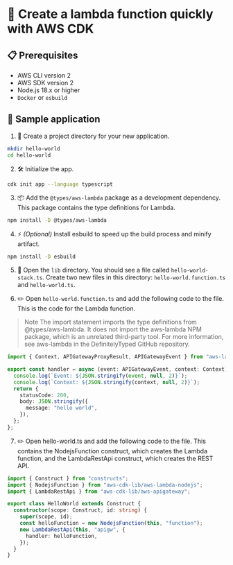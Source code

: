 # 🚀 Create a lambda function quickly with AWS CDK

## 📋 Prerequisites

- AWS CLI version 2
- AWS SDK version 2
- Node.js 18.x or higher
- `Docker` or `esbuild`

## 📝 Sample application

1. 📁 Create a project directory for your new application.

```bash
mkdir hello-world
cd hello-world
```

2. 🛠️ Initialize the app.

```bash
cdk init app --language typescript
```

3. 📦 Add the `@types/aws-lambda` package as a development dependency. This package contains the type definitions for Lambda.

```bash
npm install -D @types/aws-lambda
```

4. ⚡ _(Optional)_ Install esbuild to speed up the build process and minify artifact.

```bash
npm install -D esbuild
```

5. 📂 Open the `lib` directory. You should see a file called `hello-world-stack.ts`. Create two new files in this directory: `hello-world.function.ts` and `hello-world.ts`.

6. ✏️ Open `hello-world.function.ts` and add the following code to the file. This is the code for the Lambda function.

> Note
> The import statement imports the type definitions from @types/aws-lambda. It does not import the aws-lambda NPM package, which is an unrelated third-party tool. For more information, see aws-lambda in the DefinitelyTyped GitHub repository.

```typescript
import { Context, APIGatewayProxyResult, APIGatewayEvent } from "aws-lambda";

export const handler = async (event: APIGatewayEvent, context: Context): Promise<APIGatewayProxyResult> => {
  console.log(`Event: ${JSON.stringify(event, null, 2)}`);
  console.log(`Context: ${JSON.stringify(context, null, 2)}`);
  return {
    statusCode: 200,
    body: JSON.stringify({
      message: "hello world",
    }),
  };
};
```

7. ✏️ Open hello-world.ts and add the following code to the file. This contains the NodejsFunction construct, which creates the Lambda function, and the LambdaRestApi construct, which creates the REST API.

```typescript
import { Construct } from "constructs";
import { NodejsFunction } from "aws-cdk-lib/aws-lambda-nodejs";
import { LambdaRestApi } from "aws-cdk-lib/aws-apigateway";

export class HelloWorld extends Construct {
  constructor(scope: Construct, id: string) {
    super(scope, id);
    const helloFunction = new NodejsFunction(this, "function");
    new LambdaRestApi(this, "apigw", {
      handler: helloFunction,
    });
  }
}
```
